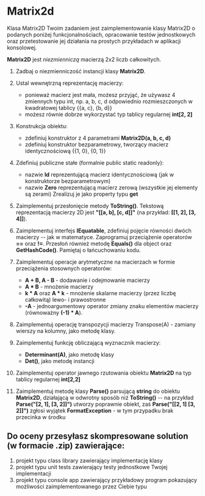 # Matrix2d
Klasa Matrix2D
Twoim zadaniem jest zaimplementowanie klasy Matrix2D o podanych poniżej funkcjonalnościach, opracowanie testów jednostkowych oraz przetestowanie jej działania na prostych przykładach w aplikacji konsolowej.

**Matrix2D** jest *niezmienniczą* macierzą 2x2 liczb całkowitych.

1. Zadbaj o niezmienniczość instancji klasy **Matrix2D**.
2. Ustal wewnętrzną reprezentację macierzy:
   - ponieważ macierz jest mała, możesz przyjąć, że używasz 4 zmiennych typu int, np. a, b, c, d odpowiednio rozmieszczonych w kwadratowej tablicy {{a, c}, {b, d}}
   - możesz równie dobrze wykorzystać typ tablicy regularnej **int[2, 2]**


3. Konstrukcja obiektu:
   -  zdefiniuj konstruktor z 4 parametrami **Matrix2D(a, b, c, d)**
   -  zdefiniuj konstruktor bezparametrowy, tworzący macierz identycznościową {{1, 0}, {0, 1}}


4. Zdefiniuj publiczne stałe (formalnie public static readonly):
   - nazwie **Id** reprezentującą macierz identycznościową (jak w konstruktorze bezparametrowym)
   - nazwie **Zero** reprezentującą macierz zerową (wszystkie jej elementy są zerami)
Zrealizuj je jako property typu **get**


5. Zaimplementuj przesłonięcie metody **ToString()**. Tekstową reprezentacją macierzy 2D jest **"[[a, b], [c, d]]"** (na przykład: **[[1, 2], [3, 4]]**).


6. Zaimplementuj interfejs **IEquatable<Matrix2D>**, zdefiniuj pojęcie równości dwóch macierzy -- jak w matematyce. Zaprogramuj przeciążenie operatorów **==** oraz **!=**. Przesłoń również metodę **Equals()** dla object oraz **GetHashCode()**. Pamiętaj o łańcuchowaniu kodu.


7. Zaimplementuj operacje arytmetyczne na macierzach w formie przeciążenia stosownych operatorów:
   - **A + B, A - B** - dodawanie i odejmowanie macierzy
   - **A * B** - mnożenie macierzy
   - **k * A** oraz **A * k** - mnożenie skalarne macierzy (przez liczbę całkowitą) lewo- i prawostronne
   - **-A** - jednoargumentowy operator zmiany znaku elementów macierzy (równoważny **(-1) * A**).


8. Zaimplementuj operację transpozycji macierzy Transpose(A) - zamiany wierszy na kolumny, jako metodę klasy.


9. Zaimplementuj funkcję obliczającą wyznacznik macierzy:
   - **Determinant(A)**, jako metodę klasy
   - **Det()**, jako metodę instancji


10. Zaimplementuj operator jawnego rzutowania obiektu **Matrix2D** na typ tablicy regularnej **int[2,2]**


11. Zaimplementuj metodę klasy **Parse()** parsującą **string** do obiektu **Matrix2D**, działającą w odwrotny sposób niż **ToString()** -- na przykład **Parse("[2, 1], [3, 2]]")** utworzy poprawnie obiekt, zaś **Parse("[[2, 1] [3, 2]]")** zgłosi wyjątek **FormatException** - w tym przypadku brak przecinka w środku


## Do oceny przesyłasz skompresowane solution (w formacie .zip) zawierające:
1. projekt typu class library zawierający implementację klasy
2. projekt typu unit tests zawierający testy jednostkowe Twojej implementacji
3. projekt typu console app zawierający przykładowy program pokazujący możliwości zaimplementowanego przez Ciebie typu
